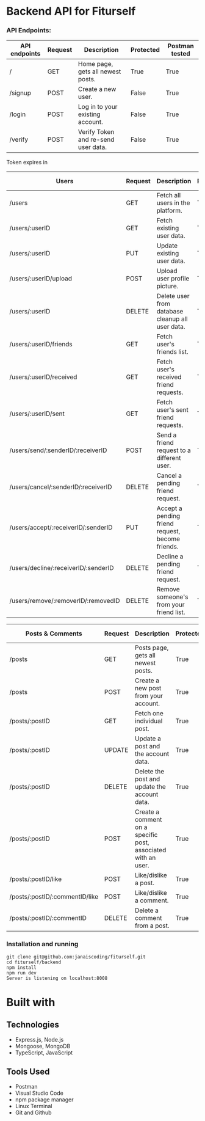 # Backend API for Fiturself

### API Endpoints:

| API endpoints | Request | Description                         | Protected | Postman tested |
| ------------- | ------- | ----------------------------------- | --------- | -------------- |
| /             | GET     | Home page, gets all newest posts.   | True      | True           |
| /signup       | POST    | Create a new user.                  | False     | True           |
| /login        | POST    | Log in to your existing account.    | False     | True           |
| /verify       | POST    | Verify Token and re-send user data. | False     | True           |

Token expires in

| Users                                | Request | Description                                      | Protected | Postman tested    |
| ------------------------------------ | ------- | ------------------------------------------------ | --------- | ----------------- |
| /users                               | GET     | Fetch all users in the platform.                 | True      | True              |
| /users/:userID                       | GET     | Fetch existing user data.                        | True      | True              |
| /users/:userID                       | PUT     | Update existing user data.                       | True      | True              |
| /users/:userID/upload                | POST    | Upload user profile picture.                     | True      | False(used views) |
| /users/:userID                       | DELETE  | Delete user from database cleanup all user data. | True      | True              |
| /users/:userID/friends               | GET     | Fetch user's friends list.                       | True      | True              |
| /users/:userID/received              | GET     | Fetch user's received friend requests.           | True      | True              |
| /users/:userID/sent                  | GET     | Fetch user's sent friend requests.               | True      | True              |
| /users/send/:senderID/:receiverID    | POST    | Send a friend request to a different user.       | True      | True              |
| /users/cancel/:senderID/:receiverID  | DELETE  | Cancel a pending friend request.                 | True      | True              |
| /users/accept/:receiverID/:senderID  | PUT     | Accept a pending friend request, become friends. | True      | True              |
| /users/decline/:receiverID/:senderID | DELETE  | Decline a pending friend request.                | True      | True              |
| /users/remove/:removerID/:removedID  | DELETE  | Remove someone's from your friend list.          | True      | True              |

| Posts & Comments               | Request | Description                                                   | Protected | Postman Tested |
| ------------------------------ | ------- | ------------------------------------------------------------- | --------- | -------------- |
| /posts                         | GET     | Posts page, gets all newest posts.                            | True      | True           |
| /posts                         | POST    | Create a new post from your account.                          | True      | True           |
| /posts/:postID                 | GET     | Fetch one individual post.                                    | True      | True           |
| /posts/:postID                 | UPDATE  | Update a post and the account data.                           | True      | True           |
| /posts/:postID                 | DELETE  | Delete the post and update the account data.                  | True      | True           |
| /posts/:postID                 | POST    | Create a comment on a specific post, associated with an user. | True      | True           |
| /posts/:postID/like            | POST    | Like/dislike a post.                                          | True      | True           |
| /posts/:postID/:commentID/like | POST    | Like/dislike a comment.                                       | True      | True           |
| /posts/:postID/:commentID      | DELETE  | Delete a comment from a post.                                 | True      | True           |

### Installation and running

```
git clone git@github.com:janaiscoding/fiturself.git
cd fiturself/backend
npm install
npm run dev
Server is listening on localhost:8008
```

# Built with

## Technologies

- Express.js, Node.js
- Mongoose, MongoDB
- TypeScript, JavaScript

## Tools Used

- Postman
- Visual Studio Code
- npm package manager
- Linux Terminal
- Git and Github
